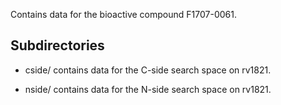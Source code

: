 Contains data for the bioactive compound F1707-0061.

## Subdirectories

- cside/ contains data for the C-side search space on rv1821.

- nside/ contains data for the N-side search space on rv1821.

